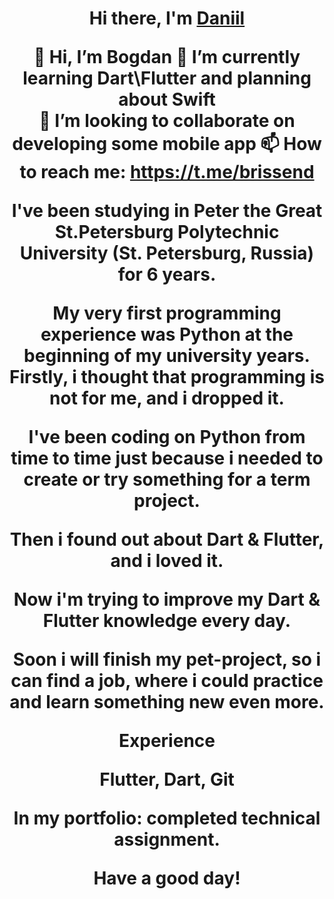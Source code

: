 <h1 align="center">Hi there, I'm <a href="https://daniilshat.ru/" target="_blank">Daniil</a> 

   👋 Hi, I’m Bogdan
   🔭 I’m currently learning Dart\Flutter and planning about Swift   
   👯 I’m looking to collaborate on developing some mobile app
   📫 How to reach me: https://t.me/brissend

I've been studying in Peter the Great St.Petersburg Polytechnic University (St. Petersburg, Russia) for 6 years.

My very first programming experience was Python at the beginning of my university years. Firstly, i thought that programming is not for me, and i dropped it. 

I've been coding on Python from time to time just because i needed to create or try something for a term project.

Then i found out about Dart & Flutter, and i loved it.

Now i'm trying to improve my Dart & Flutter knowledge every day.

Soon i will finish my pet-project, so i can find a job, where i could practice and learn something new even more.


Experience

Flutter, Dart, Git

In my portfolio: completed technical assignment.

Have a good day!
